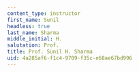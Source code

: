 ```yaml
---
content_type: instructor
first_name: Sunil
headless: true
last_name: Sharma
middle_initial: H.
salutation: Prof.
title: Prof. Sunil H. Sharma
uid: 4a285af6-f1c4-9709-f35c-e68ae67bd996
---
```

